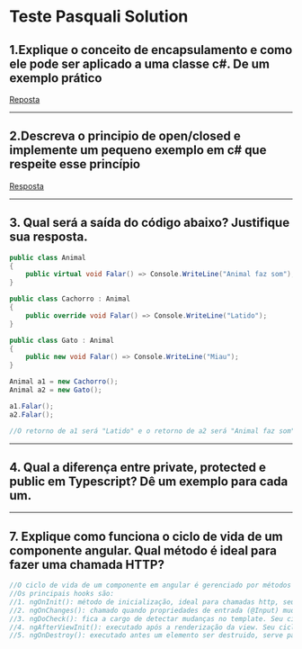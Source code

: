# Teste Pasquali Solution

## 1.Explique o conceito de encapsulamento e como ele pode ser aplicado a uma classe c#. De um exemplo prático
[Reposta](https://github.com/GuilhermeAlves99/TestePraticoPasquali/blob/master/Resposta1/Program.cs)
______________________________________________________________________________________________________________
## 2.Descreva o principio de open/closed e implemente um pequeno exemplo em c# que respeite esse princípio
[Resposta](https://github.com/GuilhermeAlves99/TestePraticoPasquali/blob/master/Resposta2/Program.cs)
______________________________________________________________________________________________________________
## 3. Qual será a saída do código abaixo? Justifique sua resposta.
```csharp
public class Animal
{
    public virtual void Falar() => Console.WriteLine("Animal faz som");
}

public class Cachorro : Animal
{
    public override void Falar() => Console.WriteLine("Latido");
}

public class Gato : Animal
{
    public new void Falar() => Console.WriteLine("Miau");
}

Animal a1 = new Cachorro();
Animal a2 = new Gato();

a1.Falar();
a2.Falar();

//O retorno de a1 será "Latido" e o retorno de a2 será "Animal faz som", pois apenas a classe Cachorro sobrescreve o valor de Falar()
```
______________________________________________________________________________________________________________
## 4. Qual a diferença entre private, protected e public em Typescript? Dê um exemplo para cada um.

______________________________________________________________________________________________________________
## 7. Explique como funciona o ciclo de vida de um componente angular. Qual método é ideal para fazer uma chamada HTTP?
```typescript
//O ciclo de vida de um componente em angular é gerenciado por métodos (hooks)
//Os principais hooks são:
//1. ngOnInit(): método de inicialização, ideal para chamadas http, seu ciclo de vida se encerra após a inicialização.
//2. ngOnChanges(): chamado quando propriedades de entrada (@Input) mudam. Seu ciclo de vida é atualizado a cada interação com um input.
//3. ngDoCheck(): fica a cargo de detectar mudanças no template. Seu ciclo de vida é renovado quando há mudanças na tela.
//4. ngAfterViewInit(): executado após a renderização da view. Seu ciclo de vida se encerra quando a View é carregada
//5. ngOnDestroy(): executado antes um elemento ser destruido, serve para limpeza de dados. 

